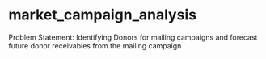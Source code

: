# market_campaign_analysis
Problem Statement: Identifying Donors for mailing campaigns and forecast future donor receivables from the mailing campaign
